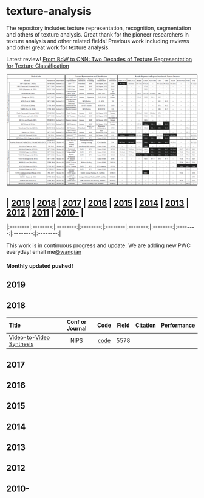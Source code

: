 # texture-analysis
The repository includes texture representation, recognition, segmentation and others of texture analysis.
Great thank for the pioneer researchers in texture analysis and other related fields! 
Previous work including reviews and other great work for texture analysis.

Latest review! [From BoW to CNN: Two Decades of Texture Representation for Texture Classification](https://link.springer.com/content/pdf/10.1007%2Fs11263-018-1125-z.pdf)

![summary](imgs/summary.png)

## | [2019](#2019) | [2018](#2018) | [2017](#2017) | [2016](#2016) | [2015](#2015) | [2014](#2014) | [2013](#2013) | [2012](#2012) | [2011](#2011) | [2010-](#2010-) |  
|:--------|:--------:|:--------:|:--------:|:--------|:--------:|:--------:|:--------:|:--------:|:--------:|

This work is in continuous progress and update. We are adding new PWC everyday! email me[@wanqian](wanqian_hust@163.com)   
#### Monthly updated pushed! 

## 2019

## 2018
| Title | Conf or Journal | Code | Field | Citation | Performance |
|:--------|:--------:|:--------:|:--------:|:--------:|:--------:|
| [Video-to-Video Synthesis](https://arxiv.org/abs/1808.06601) | NIPS | [code](https://github.com/NVIDIA/vid2vid) | 5578 | 

## 2017

## 2016

## 2015

## 2014

## 2013

## 2012

## 2010-